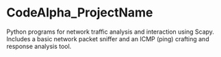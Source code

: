 # CodeAlpha_ProjectName
Python programs for network traffic analysis and interaction using Scapy. Includes a basic network packet sniffer and an ICMP (ping) crafting and response analysis tool.
